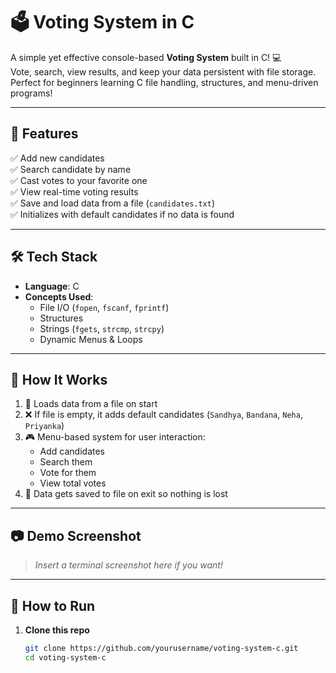 # 🗳️ Voting System in C

A simple yet effective console-based **Voting System** built in C! 💻  
Vote, search, view results, and keep your data persistent with file storage.  
Perfect for beginners learning C file handling, structures, and menu-driven programs!

---

## 📌 Features

✅ Add new candidates  
✅ Search candidate by name  
✅ Cast votes to your favorite one  
✅ View real-time voting results  
✅ Save and load data from a file (`candidates.txt`)  
✅ Initializes with default candidates if no data is found

---

## 🛠️ Tech Stack

- **Language**: C
- **Concepts Used**:  
  - File I/O (`fopen`, `fscanf`, `fprintf`)  
  - Structures  
  - Strings (`fgets`, `strcmp`, `strcpy`)  
  - Dynamic Menus & Loops  

---

## 🧠 How It Works

1. 📂 Loads data from a file on start
2. ❌ If file is empty, it adds default candidates (`Sandhya`, `Bandana`, `Neha`, `Priyanka`)
3. 🎮 Menu-based system for user interaction:
   - Add candidates
   - Search them
   - Vote for them
   - View total votes
4. 💾 Data gets saved to file on exit so nothing is lost

---

## 📷 Demo Screenshot

> _Insert a terminal screenshot here if you want!_

---

## 🚀 How to Run

1. **Clone this repo**  
   ```bash
   git clone https://github.com/yourusername/voting-system-c.git
   cd voting-system-c
